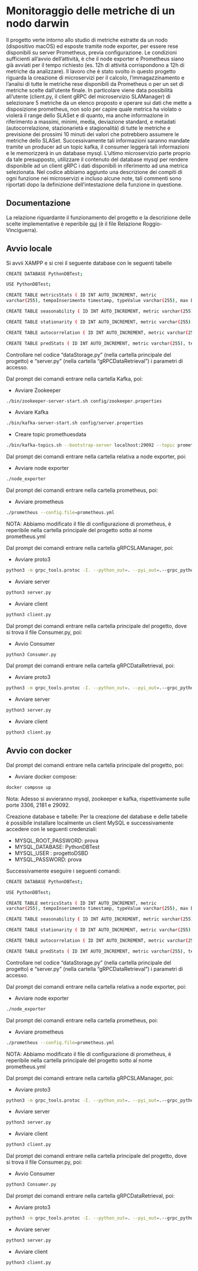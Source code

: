 
# Monitoraggio delle metriche di un nodo darwin

Il progetto verte intorno allo studio di metriche estratte da un nodo (dispositivo macOS) ed esposte tramite node exporter, per essere rese disponibili su server Prometheus, previa configurazione.
Le condizioni sufficienti all’avvio dell’attività, è che il node exporter e Prometheus siano già avviati per il tempo richiesto (es. 12h di attività corrispondono a 12h di metriche da analizzare).
Il lavoro che è stato svolto in questo progetto riguarda la creazione di microservizi per il calcolo, l’immagazzinamento e l’analisi di tutte le metriche rese disponibili da Prometheus o per un set di metriche scelte dall’utente finale.
In particolare viene data possibilità all’utente (client.py, il client gRPC del microservizio SLAManager) di selezionare 5 metriche da un elenco proposto e operare sui dati che mette a disposizione prometheus, non solo per capire quale metrica ha violato o violerà il range dello SLASet e di quanto, ma anche informazione in riferimento a massimi, minimi, media, deviazione standard, e metadati (autocorrelazione, stazionarietà e stagionalità) di tutte le metriche e previsione dei prossimi 10 minuti dei valori che potrebbero assumere le metriche dello SLASet. Successivamente tali informazioni saranno mandate tramite un producer ad un topic kafka, il consumer leggerà tali informazioni e le memorizzerà in un database mysql.
L’ultimo microservizio parte proprio da tale presupposto, utilizzare il contenuto del database mysql per rendere disponibile ad un client gRPC i dati disponibili in riferimento ad una metrica selezionata.
Nel codice abbiamo aggiunto una descrizione dei compiti di ogni funzione nei microservizi e incluso alcune note, tali commenti sono riportati dopo la definizione dell’intestazione della funzione in questione.
## Documentazione

La relazione riguardante il funzionamento del progetto e la descrizione delle scelte implementative è reperibile [qui](https://github.com/eliovinciguerra/portfolio/blob/main/progettoDSBD/Relazione%20Roggio-Vinciguerra.pdf) (è il file Relazione Roggio-Vinciguerra).
## Avvio locale

Si avvii XAMPP e si crei il seguente database con le seguenti tabelle

```bash 
CREATE DATABASE PythonDBTest;
```
```bash 
USE PythonDBTest;
```
```bash 
CREATE TABLE metricsStats ( ID INT AUTO_INCREMENT, metric
varchar(255), tempoInserimento timestamp, typeValue varchar(255), max DOUBLE, min DOUBLE, avg DOUBLE, devstd DOUBLE, PRIMARY KEY (ID));
```
```bash 
CREATE TABLE seasonability ( ID INT AUTO_INCREMENT, metric varchar(255), tempoInserimento timestamp, tempo varchar(255), valore DOUBLE, PRIMARY KEY (ID));
```
```bash 
CREATE TABLE stationarity ( ID INT AUTO_INCREMENT, metric varchar(255), tempoInserimento timestamp, ADFTest DOUBLE, pValue DOUBLE, nLagsUsed DOUBLE, nObs DOUBLE, CriticalValue1 DOUBLE, CriticalValue5 DOUBLE, CriticalValue10 DOUBLE, PRIMARY KEY (ID));
```
```bash 
CREATE TABLE autocorrelation ( ID INT AUTO_INCREMENT, metric varchar(255), tempoInserimento timestamp, a DOUBLE, PRIMARY KEY (ID));
```
```bash 
CREATE TABLE predStats ( ID INT AUTO_INCREMENT, metric varchar(255), tempoInserimento timestamp, max DOUBLE, min DOUBLE, avg DOUBLE, PRIMARY KEY (ID));
```

Controllare nel codice “dataStorage.py” (nella cartella principale del progetto) e “server.py” (nella cartella “gRPCDataRetrieval”) i parametri di accesso.

Dal prompt dei comandi entrare nella cartella Kafka, poi:
- Avviare Zookeeper
```bash
./bin/zookeeper-server-start.sh config/zookeeper.properties
```
- Avviare Kafka
```bash
./bin/kafka-server-start.sh config/server.properties
```
- Creare topic promethuesdata
```bash 
./bin/kafka-topics.sh --bootstrap-server localhost:29092 --topic promethuesdata --create
```

Dal prompt dei comandi entrare nella cartella relativa a node exporter, poi:
- Avviare node exporter
```bash
./node_exporter
```

Dal prompt dei comandi entrare nella cartella prometheus, poi:
- Avviare prometheus
```bash
./prometheus --config.file=prometheus.yml
```

NOTA: Abbiamo modificato il file di configurazione di prometheus, è reperibile nella cartella principale del progetto sotto al nome prometheus.yml

Dal prompt dei comandi entrare nella cartella gRPCSLAManager, poi:
- Avviare proto3
```bash
python3 -m grpc_tools.protoc -I. --python_out=. --pyi_out=.--grpc_python_out=. ./echo.proto
```
- Avviare server
```bash
python3 server.py
```
- Avviare client
```bash
python3 client.py
```

Dal prompt dei comandi entrare nella cartella principale del progetto, dove si trova il file Consumer.py, poi:
- Avvio Consumer
```bash 
python3 Consumer.py
```
Dal prompt dei comandi entrare nella cartella gRPCDataRetrieval, poi: 
- Avviare proto3
```bash
python3 -m grpc_tools.protoc -I. --python_out=. --pyi_out=.--grpc_python_out=. ./echo.proto
```
- Avviare server
```bash
python3 server.py
```
- Avviare client
```bash
python3 client.py
```
## Avvio con docker

Dal prompt dei comandi entrare nella cartella principale del progetto, poi:

- Avviare docker compose:
```bash 
docker compose up
```
Nota: Adesso si avvieranno mysql, zookeeper e kafka, rispettivamente sulle porte 3306, 2181 e 29092.

Creazione database e tabelle:
Per la creazione del database e delle tabelle è possibile installare localmente un client MySQL e successivamente accedere con le seguenti credenziali:
- MYSQL_ROOT_PASSWORD: prova
- MYSQL_DATABASE: PythonDBTest
- MYSQL_USER : progettoDSBD
- MYSQL_PASSWORD: prova

Successivamente eseguire i seguenti comandi:
```bash 
CREATE DATABASE PythonDBTest;
```
```bash 
USE PythonDBTest;
```
```bash 
CREATE TABLE metricsStats ( ID INT AUTO_INCREMENT, metric
varchar(255), tempoInserimento timestamp, typeValue varchar(255), max DOUBLE, min DOUBLE, avg DOUBLE, devstd DOUBLE, PRIMARY KEY (ID));
```
```bash 
CREATE TABLE seasonability ( ID INT AUTO_INCREMENT, metric varchar(255), tempoInserimento timestamp, tempo varchar(255), valore DOUBLE, PRIMARY KEY (ID));
```
```bash 
CREATE TABLE stationarity ( ID INT AUTO_INCREMENT, metric varchar(255), tempoInserimento timestamp, ADFTest DOUBLE, pValue DOUBLE, nLagsUsed DOUBLE, nObs DOUBLE, CriticalValue1 DOUBLE, CriticalValue5 DOUBLE, CriticalValue10 DOUBLE, PRIMARY KEY (ID));
```
```bash 
CREATE TABLE autocorrelation ( ID INT AUTO_INCREMENT, metric varchar(255), tempoInserimento timestamp, a DOUBLE, PRIMARY KEY (ID));
```
```bash 
CREATE TABLE predStats ( ID INT AUTO_INCREMENT, metric varchar(255), tempoInserimento timestamp, max DOUBLE, min DOUBLE, avg DOUBLE, PRIMARY KEY (ID));
```

Controllare nel codice “dataStorage.py” (nella cartella principale del progetto) e “server.py” (nella cartella “gRPCDataRetrieval”) i parametri di accesso.


Dal prompt dei comandi entrare nella cartella relativa a node exporter, poi:
- Avviare node exporter
```bash
./node_exporter
```

Dal prompt dei comandi entrare nella cartella prometheus, poi:
- Avviare prometheus
```bash
./prometheus --config.file=prometheus.yml
```

NOTA: Abbiamo modificato il file di configurazione di prometheus, è reperibile nella cartella principale del progetto sotto al nome prometheus.yml

Dal prompt dei comandi entrare nella cartella gRPCSLAManager, poi:
- Avviare proto3
```bash
python3 -m grpc_tools.protoc -I. --python_out=. --pyi_out=.--grpc_python_out=. ./echo.proto
```
- Avviare server
```bash
python3 server.py
```
- Avviare client
```bash
python3 client.py
```

Dal prompt dei comandi entrare nella cartella principale del progetto, dove si trova il file Consumer.py, poi:
- Avvio Consumer
```bash 
python3 Consumer.py
```
Dal prompt dei comandi entrare nella cartella gRPCDataRetrieval, poi: 
- Avviare proto3
```bash
python3 -m grpc_tools.protoc -I. --python_out=. --pyi_out=.--grpc_python_out=. ./echo.proto
```
- Avviare server
```bash
python3 server.py
```
- Avviare client
```bash
python3 client.py
```
